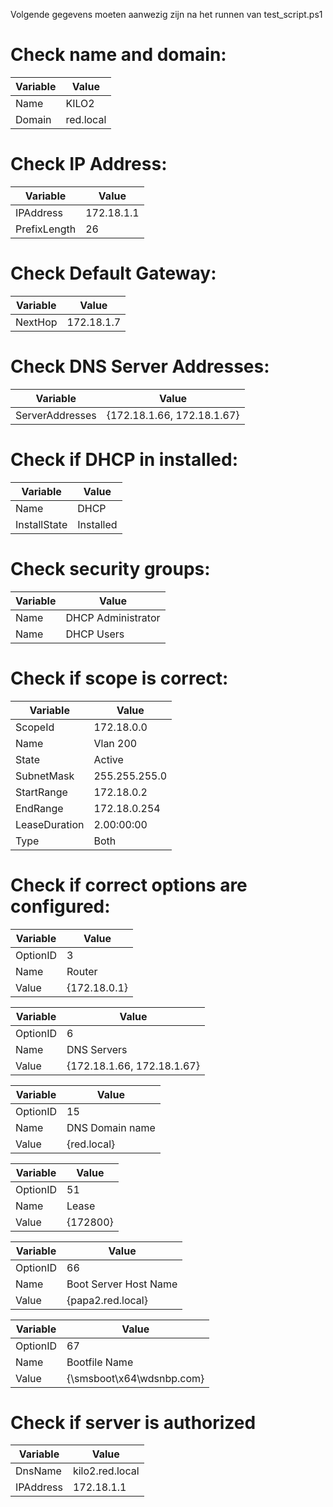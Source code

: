 Volgende gegevens moeten aanwezig zijn na het runnen van test_script.ps1

# Check name and domain:
Variable | Value
---|---
Name | KILO2
Domain | red.local

# Check IP Address:
Variable | Value
---|---
IPAddress |172.18.1.1
PrefixLength | 26

# Check Default Gateway:
Variable | Value
---|---
NextHop | 172.18.1.7

# Check DNS Server Addresses:
Variable | Value
---|---
ServerAddresses |{172.18.1.66, 172.18.1.67}

# Check if DHCP in installed:
Variable | Value
---|---
Name | DHCP
InstallState | Installed

# Check security groups:
Variable | Value
---|---
Name | DHCP Administrator
Name | DHCP Users

# Check if scope is correct:
Variable | Value
---|---
ScopeId | 172.18.0.0
Name | Vlan 200
State | Active
SubnetMask | 255.255.255.0
StartRange | 172.18.0.2
EndRange |172.18.0.254
LeaseDuration | 2.00:00:00
Type | Both

# Check if correct options are configured:

Variable | Value
---|---
OptionID | 3
Name | Router
Value | {172.18.0.1}

Variable | Value
---|---
OptionID | 6
Name | DNS Servers
Value | {172.18.1.66, 172.18.1.67}

Variable | Value
---|---
OptionID | 15
Name | DNS Domain name
Value | {red.local}

Variable | Value
---|---
OptionID | 51
Name | Lease
Value | {172800}

Variable | Value
---|---
OptionID | 66
Name | Boot Server Host Name
Value | {papa2.red.local}

Variable | Value
---|---
OptionID | 67
Name | Bootfile Name
Value | {\smsboot\x64\wdsnbp.com}

# Check if server is authorized

Variable | Value
---|---
DnsName | kilo2.red.local
IPAddress | 172.18.1.1